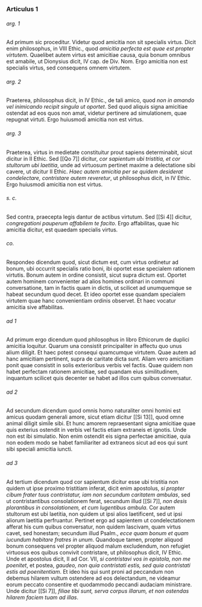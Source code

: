 ### Articulus 1

###### arg. 1
Ad primum sic proceditur. Videtur quod amicitia non sit specialis virtus. Dicit enim philosophus, in VIII Ethic., quod *amicitia perfecta est quae est propter virtutem*. Quaelibet autem virtus est amicitiae causa, quia bonum omnibus est amabile, ut Dionysius dicit, IV cap. de Div. Nom. Ergo amicitia non est specialis virtus, sed consequens omnem virtutem.

###### arg. 2
Praeterea, philosophus dicit, in IV Ethic., de tali amico, quod *non in amando vel inimicando recipit singula ut oportet*. Sed quod aliquis signa amicitiae ostendat ad eos quos non amat, videtur pertinere ad simulationem, quae repugnat virtuti. Ergo huiusmodi amicitia non est virtus.

###### arg. 3
Praeterea, virtus in medietate constituitur prout sapiens determinabit, sicut dicitur in II Ethic. Sed [[Qo 7]] dicitur, *cor sapientum ubi tristitia, et cor stultorum ubi laetitia*, unde ad virtuosum pertinet maxime a delectatione sibi cavere, ut dicitur II Ethic. *Haec autem amicitia per se quidem desiderat condelectare, contristare autem reveretur*, ut philosophus dicit, in IV Ethic. Ergo huiusmodi amicitia non est virtus.

###### s. c.
Sed contra, praecepta legis dantur de actibus virtutum. Sed [[Si 4]] dicitur, *congregationi pauperum affabilem te facito*. Ergo affabilitas, quae hic amicitia dicitur, est quaedam specialis virtus.

###### co.
Respondeo dicendum quod, sicut dictum est, cum virtus ordinetur ad bonum, ubi occurrit specialis ratio boni, ibi oportet esse specialem rationem virtutis. Bonum autem in ordine consistit, sicut supra dictum est. Oportet autem hominem convenienter ad alios homines ordinari in communi conversatione, tam in factis quam in dictis, ut scilicet ad unumquemque se habeat secundum quod decet. Et ideo oportet esse quandam specialem virtutem quae hanc convenientiam ordinis observet. Et haec vocatur amicitia sive affabilitas.

###### ad 1
Ad primum ergo dicendum quod philosophus in libro Ethicorum de duplici amicitia loquitur. Quarum una consistit principaliter in affectu quo unus alium diligit. Et haec potest consequi quamcumque virtutem. Quae autem ad hanc amicitiam pertinent, supra de caritate dicta sunt. Aliam vero amicitiam ponit quae consistit in solis exterioribus verbis vel factis. Quae quidem non habet perfectam rationem amicitiae, sed quandam eius similitudinem, inquantum scilicet quis decenter se habet ad illos cum quibus conversatur.

###### ad 2
Ad secundum dicendum quod omnis homo naturaliter omni homini est amicus quodam generali amore, sicut etiam dicitur [[Si 13]], quod omne animal diligit simile sibi. Et hunc amorem repraesentant signa amicitiae quae quis exterius ostendit in verbis vel factis etiam extraneis et ignotis. Unde non est ibi simulatio. Non enim ostendit eis signa perfectae amicitiae, quia non eodem modo se habet familiariter ad extraneos sicut ad eos qui sunt sibi speciali amicitia iuncti.

###### ad 3
Ad tertium dicendum quod cor sapientum dicitur esse ubi tristitia non quidem ut ipse proximo tristitiam inferat, dicit enim apostolus, *si propter cibum frater tuus contristatur, iam non secundum caritatem ambulas*, sed ut contristantibus consolationem ferat, secundum illud [[Si 7]], *non desis plorantibus in consolationem, et cum lugentibus ambula*. Cor autem stultorum est ubi laetitia, non quidem ut ipsi alios laetificent, sed ut ipsi aliorum laetitia perfruantur. Pertinet ergo ad sapientem ut condelectationem afferat his cum quibus conversatur, non quidem lascivam, quam virtus cavet, sed honestam; secundum illud Psalm., *ecce quam bonum et quam iucundum habitare fratres in unum*. Quandoque tamen, propter aliquod bonum consequens vel propter aliquod malum excludendum, non refugiet virtuosus eos quibus convivit contristare, ut philosophus dicit, IV Ethic. Unde et apostolus dicit, II ad Cor. VII, *si contristavi vos in epistola, non me poenitet*, et postea, *gaudeo, non quia contristati estis, sed quia contristati estis ad poenitentiam*. Et ideo his qui sunt proni ad peccandum non debemus hilarem vultum ostendere ad eos delectandum, ne videamur eorum peccato consentire et quodammodo peccandi audaciam ministrare. Unde dicitur [[Si 7]], *filiae tibi sunt, serva corpus illarum, et non ostendas hilarem faciem tuam ad illas*.

